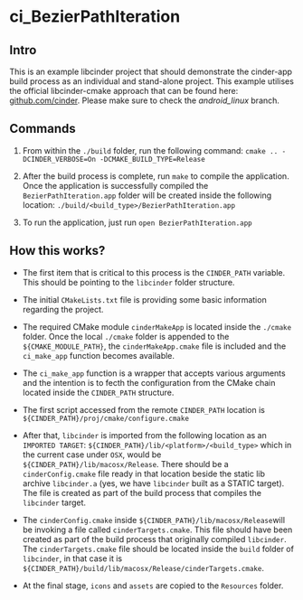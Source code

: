 # ci_BezierPathIteration #

## Intro ##

This is an example libcinder project that should demonstrate the cinder-app build process as an individual and stand-alone project. This example utilises the official libcinder-cmake approach that can be found here: [github.com/cinder](https://github.com/cinder/Cinder "Branch: android_linux"). Please make sure to check the *android_linux* branch.

## Commands ##

1. From within the `./build` folder, run the following command: `cmake .. -DCINDER_VERBOSE=On -DCMAKE_BUILD_TYPE=Release`

2. After the build process is complete, run `make` to compile the application. Once the application is successfully compiled the `BezierPathIteration.app` folder will be created inside the following location: `./build/<build_type>/BezierPathIteration.app`

3. To run the application, just run `open BezierPathIteration.app`

## How this works? ##

* The first item that is critical to this process is the `CINDER_PATH` variable.
This should be pointing to the `libcinder` folder structure.

* The initial `CMakeLists.txt` file is providing some basic information
  regarding the project.

* The required CMake module `cinderMakeApp` is located inside the `./cmake`
  folder. Once the local `./cmake` folder is appended to the `${CMAKE_MODULE_PATH}`, the `cinderMakeApp.cmake` file is included and the `ci_make_app` function becomes available.

* The `ci_make_app` function is a wrapper that accepts various arguments and
  the intention is to fecth the configuration from the CMake chain located inside
  the `CINDER_PATH` structure.

* The first script accessed from the remote `CINDER_PATH` location is `${CINDER_PATH}/proj/cmake/configure.cmake`

* After that, `libcinder` is imported from the following location as an
  `IMPORTED TARGET`:
  `${CINDER_PATH}/lib/<platform>/<build_type>` which in the current case under `OSX`, would be `${CINDER_PATH}/lib/macosx/Release`. There should be a `cinderConfig.cmake` file ready in that location beside the static lib archive `libcinder.a` (yes, we have `libcinder` built as a STATIC target). The file is created as part of the build process that compiles the `libcinder` target.

* The `cinderConfig.cmake` inside `${CINDER_PATH}/lib/macosx/Release`will be invoking a file called `cinderTargets.cmake`. This file should have been created as part of the build process that originally compiled `libcinder`. The `cinderTargets.cmake` file should be located inside the `build` folder of `libcinder`, in that case it is `${CINDER_PATH}/build/lib/macosx/Release/cinderTargets.cmake`.

* At the final stage, `icons` and `assets` are copied to the `Resources`
  folder.
